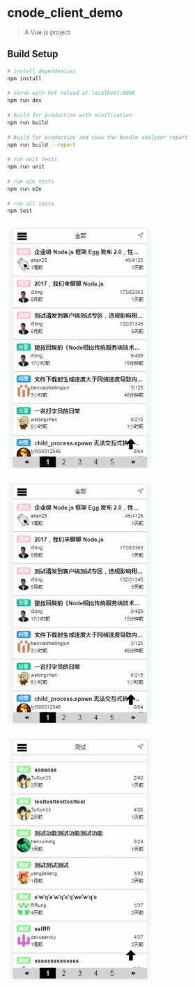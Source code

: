 # cnode_client_demo

> A Vue.js project

## Build Setup

``` bash
# install dependencies
npm install

# serve with hot reload at localhost:8080
npm run dev

# build for production with minification
npm run build

# build for production and view the bundle analyzer report
npm run build --report

# run unit tests
npm run unit

# run e2e tests
npm run e2e

# run all tests
npm test
```
##
![image](https://github.com/code-newguy/cnode_cnode_client/blob/master/screenshot/GIF1.gif)  
##
![image](https://github.com/code-newguy/cnode_cnode_client/blob/master/screenshot/GIF2.gif)  
##
![image](https://github.com/code-newguy/cnode_cnode_client/blob/master/screenshot/GIF3.gif)  


